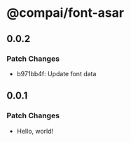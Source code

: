 # @compai/font-asar

## 0.0.2

### Patch Changes

- b971bb4f: Update font data

## 0.0.1

### Patch Changes

- Hello, world!
